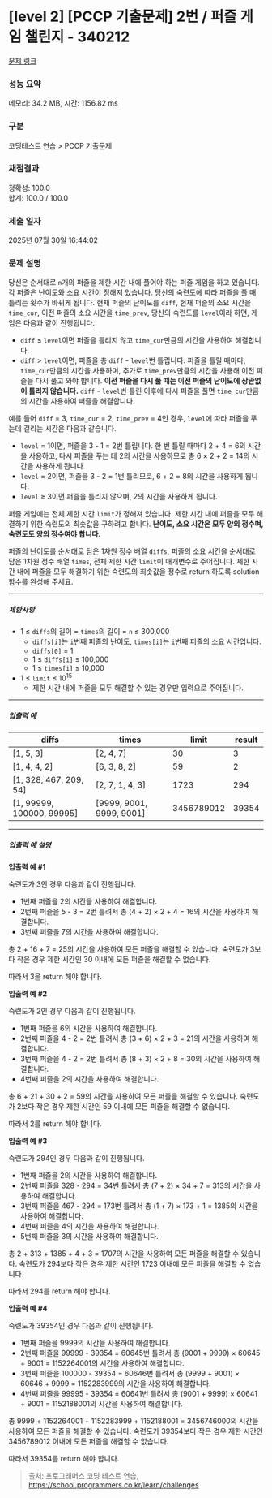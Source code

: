 # [level 2] [PCCP 기출문제] 2번 / 퍼즐 게임 챌린지 - 340212 

[문제 링크](https://school.programmers.co.kr/learn/courses/30/lessons/340212) 

### 성능 요약

메모리: 34.2 MB, 시간: 1156.82 ms

### 구분

코딩테스트 연습 > PCCP 기출문제

### 채점결과

정확성: 100.0<br/>합계: 100.0 / 100.0

### 제출 일자

2025년 07월 30일 16:44:02

### 문제 설명

<p style="user-select: auto !important;">당신은 순서대로 <code style="user-select: auto !important;">n</code>개의 퍼즐을 제한 시간 내에 풀어야 하는 퍼즐 게임을 하고 있습니다. 각 퍼즐은 난이도와 소요 시간이 정해져 있습니다. 당신의 숙련도에 따라 퍼즐을 풀 때 틀리는 횟수가 바뀌게 됩니다. 현재 퍼즐의 난이도를 <code style="user-select: auto !important;">diff</code>, 현재 퍼즐의 소요 시간을 <code style="user-select: auto !important;">time_cur</code>, 이전 퍼즐의 소요 시간을 <code style="user-select: auto !important;">time_prev</code>, 당신의 숙련도를 <code style="user-select: auto !important;">level</code>이라 하면, 게임은 다음과 같이 진행됩니다.</p>

<ul style="user-select: auto !important;">
<li style="user-select: auto !important;"><code style="user-select: auto !important;">diff</code> ≤ <code style="user-select: auto !important;">level</code>이면 퍼즐을 틀리지 않고 <code style="user-select: auto !important;">time_cur</code>만큼의 시간을 사용하여 해결합니다.</li>
<li style="user-select: auto !important;"><code style="user-select: auto !important;">diff</code> &gt; <code style="user-select: auto !important;">level</code>이면, 퍼즐을 총 <code style="user-select: auto !important;">diff</code> - <code style="user-select: auto !important;">level</code>번 틀립니다. 퍼즐을 틀릴 때마다, <code style="user-select: auto !important;">time_cur</code>만큼의 시간을 사용하며, 추가로 <code style="user-select: auto !important;">time_prev</code>만큼의 시간을 사용해 이전 퍼즐을 다시 풀고 와야 합니다. <strong style="user-select: auto !important;">이전 퍼즐을 다시 풀 때는 이전 퍼즐의 난이도에 상관없이 틀리지 않습니다.</strong> <code style="user-select: auto !important;">diff</code> - <code style="user-select: auto !important;">level</code>번 틀린 이후에 다시 퍼즐을 풀면 <code style="user-select: auto !important;">time_cur</code>만큼의 시간을 사용하여 퍼즐을 해결합니다.</li>
</ul>

<p style="user-select: auto !important;">예를 들어 <code style="user-select: auto !important;">diff</code> = 3, <code style="user-select: auto !important;">time_cur</code> = 2, <code style="user-select: auto !important;">time_prev</code> = 4인 경우, <code style="user-select: auto !important;">level</code>에 따라 퍼즐을 푸는데 걸리는 시간은 다음과 같습니다.</p>

<ul style="user-select: auto !important;">
<li style="user-select: auto !important;"><code style="user-select: auto !important;">level</code> = 1이면, 퍼즐을 3 - 1 = 2번 틀립니다. 한 번 틀릴 때마다 2 + 4 = 6의 시간을 사용하고, 다시 퍼즐을 푸는 데 2의 시간을 사용하므로 총 6 × 2 + 2 = 14의 시간을 사용하게 됩니다.</li>
<li style="user-select: auto !important;"><code style="user-select: auto !important;">level</code> = 2이면, 퍼즐을 3 - 2 = 1번 틀리므로, 6 + 2 = 8의 시간을 사용하게 됩니다.</li>
<li style="user-select: auto !important;"><code style="user-select: auto !important;">level</code> ≥ 3이면 퍼즐을 틀리지 않으며, 2의 시간을 사용하게 됩니다.</li>
</ul>

<p style="user-select: auto !important;">퍼즐 게임에는 전체 제한 시간 <code style="user-select: auto !important;">limit</code>가 정해져 있습니다. 제한 시간 내에 퍼즐을 모두 해결하기 위한 숙련도의 최솟값을 구하려고 합니다. <strong style="user-select: auto !important;">난이도, 소요 시간은 모두 양의 정수며, 숙련도도 양의 정수여야 합니다.</strong></p>

<p style="user-select: auto !important;">퍼즐의 난이도를 순서대로 담은 1차원 정수 배열 <code style="user-select: auto !important;">diffs</code>, 퍼즐의 소요 시간을 순서대로 담은 1차원 정수 배열 <code style="user-select: auto !important;">times</code>, 전체 제한 시간 <code style="user-select: auto !important;">limit</code>이 매개변수로 주어집니다. 제한 시간 내에 퍼즐을 모두 해결하기 위한 숙련도의 최솟값을 정수로 return 하도록 solution 함수를 완성해 주세요.</p>

<hr style="user-select: auto !important;">

<h5 style="user-select: auto !important;">제한사항</h5>

<ul style="user-select: auto !important;">
<li style="user-select: auto !important;">1 ≤ <code style="user-select: auto !important;">diffs</code>의 길이 = <code style="user-select: auto !important;">times</code>의 길이 = <code style="user-select: auto !important;">n</code> ≤ 300,000

<ul style="user-select: auto !important;">
<li style="user-select: auto !important;"><code style="user-select: auto !important;">diffs[i]</code>는 <code style="user-select: auto !important;">i</code>번째 퍼즐의 난이도, <code style="user-select: auto !important;">times[i]</code>는 <code style="user-select: auto !important;">i</code>번째 퍼즐의 소요 시간입니다.</li>
<li style="user-select: auto !important;"><code style="user-select: auto !important;">diffs[0]</code> = 1</li>
<li style="user-select: auto !important;">1 ≤ <code style="user-select: auto !important;">diffs[i]</code> ≤ 100,000</li>
<li style="user-select: auto !important;">1 ≤ <code style="user-select: auto !important;">times[i]</code> ≤ 10,000</li>
</ul></li>
<li style="user-select: auto !important;">1 ≤ <code style="user-select: auto !important;">limit</code> ≤ 10<sup style="user-select: auto !important;">15</sup>

<ul style="user-select: auto !important;">
<li style="user-select: auto !important;">제한 시간 내에 퍼즐을 모두 해결할 수 있는 경우만 입력으로 주어집니다.</li>
</ul></li>
</ul>

<hr style="user-select: auto !important;">

<h5 style="user-select: auto !important;">입출력 예</h5>
<table class="table" style="user-select: auto !important;">
        <thead style="user-select: auto !important;"><tr style="user-select: auto !important;">
<th style="user-select: auto !important;">diffs</th>
<th style="user-select: auto !important;">times</th>
<th style="user-select: auto !important;">limit</th>
<th style="user-select: auto !important;">result</th>
</tr>
</thead>
        <tbody style="user-select: auto !important;"><tr style="user-select: auto !important;">
<td style="user-select: auto !important;">[1, 5, 3]</td>
<td style="user-select: auto !important;">[2, 4, 7]</td>
<td style="user-select: auto !important;">30</td>
<td style="user-select: auto !important;">3</td>
</tr>
<tr style="user-select: auto !important;">
<td style="user-select: auto !important;">[1, 4, 4, 2]</td>
<td style="user-select: auto !important;">[6, 3, 8, 2]</td>
<td style="user-select: auto !important;">59</td>
<td style="user-select: auto !important;">2</td>
</tr>
<tr style="user-select: auto !important;">
<td style="user-select: auto !important;">[1, 328, 467, 209, 54]</td>
<td style="user-select: auto !important;">[2, 7, 1, 4, 3]</td>
<td style="user-select: auto !important;">1723</td>
<td style="user-select: auto !important;">294</td>
</tr>
<tr style="user-select: auto !important;">
<td style="user-select: auto !important;">[1, 99999, 100000, 99995]</td>
<td style="user-select: auto !important;">[9999, 9001, 9999, 9001]</td>
<td style="user-select: auto !important;">3456789012</td>
<td style="user-select: auto !important;">39354</td>
</tr>
</tbody>
      </table>
<hr style="user-select: auto !important;">

<h5 style="user-select: auto !important;">입출력 예 설명</h5>

<p style="user-select: auto !important;"><strong style="user-select: auto !important;">입출력 예 #1</strong></p>

<p style="user-select: auto !important;">숙련도가 3인 경우 다음과 같이 진행됩니다.</p>

<ul style="user-select: auto !important;">
<li style="user-select: auto !important;">1번째 퍼즐을 2의 시간을 사용하여 해결합니다.</li>
<li style="user-select: auto !important;">2번째 퍼즐을 5 - 3 = 2번 틀려서 총 (4 + 2) × 2 + 4 = 16의 시간을 사용하여 해결합니다.</li>
<li style="user-select: auto !important;">3번째 퍼즐을 7의 시간을 사용하여 해결합니다.</li>
</ul>

<p style="user-select: auto !important;">총 2 + 16 + 7 = 25의 시간을 사용하여 모든 퍼즐을 해결할 수 있습니다. 숙련도가 3보다 작은 경우 제한 시간인 30 이내에 모든 퍼즐을 해결할 수 없습니다.</p>

<p style="user-select: auto !important;">따라서 3을 return 해야 합니다.</p>

<p style="user-select: auto !important;"><strong style="user-select: auto !important;">입출력 예 #2</strong></p>

<p style="user-select: auto !important;">숙련도가 2인 경우 다음과 같이 진행됩니다.</p>

<ul style="user-select: auto !important;">
<li style="user-select: auto !important;">1번째 퍼즐을 6의 시간을 사용하여 해결합니다.</li>
<li style="user-select: auto !important;">2번째 퍼즐을 4 - 2 = 2번 틀려서 총 (3 + 6) × 2 + 3 = 21의 시간을 사용하여 해결합니다.</li>
<li style="user-select: auto !important;">3번째 퍼즐을 4 - 2 = 2번 틀려서 총 (8 + 3) × 2 + 8 = 30의 시간을 사용하여 해결합니다.</li>
<li style="user-select: auto !important;">4번째 퍼즐을 2의 시간을 사용하여 해결합니다.</li>
</ul>

<p style="user-select: auto !important;">총 6 + 21 + 30 + 2 = 59의 시간을 사용하여 모든 퍼즐을 해결할 수 있습니다. 숙련도가 2보다 작은 경우 제한 시간인 59 이내에 모든 퍼즐을 해결할 수 없습니다.</p>

<p style="user-select: auto !important;">따라서 2를 return 해야 합니다.</p>

<p style="user-select: auto !important;"><strong style="user-select: auto !important;">입출력 예 #3</strong></p>

<p style="user-select: auto !important;">숙련도가 294인 경우 다음과 같이 진행됩니다.</p>

<ul style="user-select: auto !important;">
<li style="user-select: auto !important;">1번째 퍼즐을 2의 시간을 사용하여 해결합니다.</li>
<li style="user-select: auto !important;">2번째 퍼즐을 328 - 294 = 34번 틀려서 총 (7 + 2) × 34 + 7 = 313의 시간을 사용하여 해결합니다.</li>
<li style="user-select: auto !important;">3번째 퍼즐을 467 - 294 = 173번 틀려서 총 (1 + 7) × 173 + 1 = 1385의 시간을 사용하여 해결합니다.</li>
<li style="user-select: auto !important;">4번째 퍼즐을 4의 시간을 사용하여 해결합니다.</li>
<li style="user-select: auto !important;">5번째 퍼즐을 3의 시간을 사용하여 해결합니다.</li>
</ul>

<p style="user-select: auto !important;">총 2 + 313 + 1385 + 4 + 3 = 1707의 시간을 사용하여 모든 퍼즐을 해결할 수 있습니다. 숙련도가 294보다 작은 경우 제한 시간인 1723 이내에 모든 퍼즐을 해결할 수 없습니다.</p>

<p style="user-select: auto !important;">따라서 294를 return 해야 합니다.</p>

<p style="user-select: auto !important;"><strong style="user-select: auto !important;">입출력 예 #4</strong></p>

<p style="user-select: auto !important;">숙련도가 39354인 경우 다음과 같이 진행됩니다.</p>

<ul style="user-select: auto !important;">
<li style="user-select: auto !important;">1번째 퍼즐을 9999의 시간을 사용하여 해결합니다.</li>
<li style="user-select: auto !important;">2번째 퍼즐을 99999 - 39354 = 60645번 틀려서 총 (9001 + 9999) × 60645 + 9001 = 1152264001의 시간을 사용하여 해결합니다.</li>
<li style="user-select: auto !important;">3번째 퍼즐을 100000 - 39354 = 60646번 틀려서 총 (9999 + 9001) × 60646 + 9999 = 1152283999의 시간을 사용하여 해결합니다.</li>
<li style="user-select: auto !important;">4번째 퍼즐을 99995 - 39354 = 60641번 틀려서 총 (9001 + 9999) × 60641 + 9001 = 1152188001의 시간을 사용하여 해결합니다.</li>
</ul>

<p style="user-select: auto !important;">총 9999 + 1152264001 + 1152283999 + 1152188001 = 3456746000의 시간을 사용하여 모든 퍼즐을 해결할 수 있습니다. 숙련도가 39354보다 작은 경우 제한 시간인 3456789012 이내에 모든 퍼즐을 해결할 수 없습니다.</p>

<p style="user-select: auto !important;">따라서 39354를 return 해야 합니다.</p>


> 출처: 프로그래머스 코딩 테스트 연습, https://school.programmers.co.kr/learn/challenges